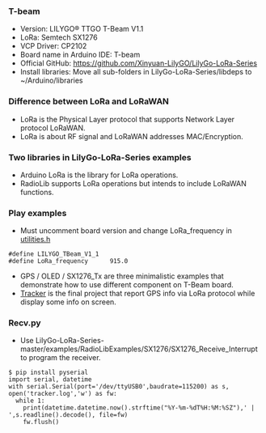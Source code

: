 ### T-beam
* Version: LILYGO® TTGO T-Beam V1.1
* LoRa: Semtech SX1276
* VCP Driver: CP2102
* Board name in Arduino IDE: T-beam
* Official GitHub: https://github.com/Xinyuan-LilyGO/LilyGo-LoRa-Series
* Install libraries: Move all sub-folders in LilyGo-LoRa-Series/libdeps to ~/Arduino/libraries
### Difference between LoRa and LoRaWAN
* LoRa is the Physical Layer protocol that supports Network Layer protocol LoRaWAN.
* LoRa is about RF signal and LoRaWAN addresses MAC/Encryption.
### Two libraries in LilyGo-LoRa-Series examples
* Arduino LoRa is the library for LoRa operations.
* RadioLib supports LoRa operations but intends to include LoRaWAN functions.
### Play examples
* Must uncomment board version and change LoRa_frequency in [utilities.h](utilities.h)
```
#define LILYGO_TBeam_V1_1
#define LoRa_frequency      915.0
```
* GPS / OLED / SX1276_Tx are three minimalistic examples that demonstrate how to use different component on T-Beam board.
* [Tracker](tracker) is the final project that report GPS info via LoRa protocol while display some info on screen.
### Recv.py
* Use LilyGo-LoRa-Series-master/examples/RadioLibExamples/SX1276/SX1276_Receive_Interrupt to program the receiver. 
```
$ pip install pyserial
import serial, datetime
with serial.Serial(port='/dev/ttyUSB0',baudrate=115200) as s, open('tracker.log','w') as fw:
  while 1:
    print(datetime.datetime.now().strftime("%Y-%m-%dT%H:%M:%SZ"),' | ',s.readline().decode(), file=fw)
    fw.flush()
```
